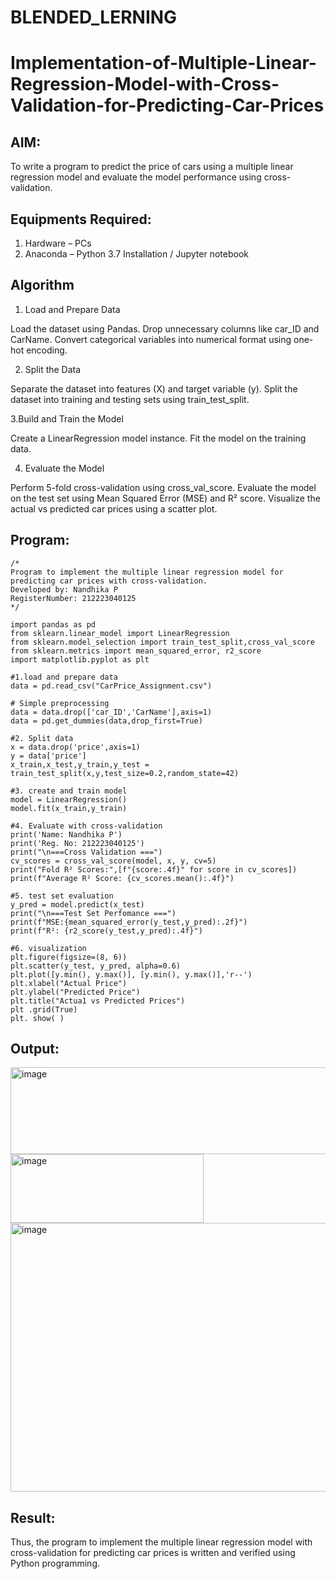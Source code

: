 # BLENDED_LERNING
# Implementation-of-Multiple-Linear-Regression-Model-with-Cross-Validation-for-Predicting-Car-Prices

## AIM:
To write a program to predict the price of cars using a multiple linear regression model and evaluate the model performance using cross-validation.

## Equipments Required:
1. Hardware – PCs
2. Anaconda – Python 3.7 Installation / Jupyter notebook

## Algorithm
1. Load and Prepare Data

Load the dataset using Pandas.
Drop unnecessary columns like car_ID and CarName.
Convert categorical variables into numerical format using one-hot encoding.

2. Split the Data

Separate the dataset into features (X) and target variable (y).
Split the dataset into training and testing sets using train_test_split.

3.Build and Train the Model

Create a LinearRegression model instance.
Fit the model on the training data.

4. Evaluate the Model

Perform 5-fold cross-validation using cross_val_score.
Evaluate the model on the test set using Mean Squared Error (MSE) and R² score.
Visualize the actual vs predicted car prices using a scatter plot.

## Program:
```
/*
Program to implement the multiple linear regression model for predicting car prices with cross-validation.
Developed by: Nandhika P
RegisterNumber: 212223040125
*/
```
```
import pandas as pd
from sklearn.linear_model import LinearRegression
from sklearn.model_selection import train_test_split,cross_val_score
from sklearn.metrics import mean_squared_error, r2_score
import matplotlib.pyplot as plt

#1.load and prepare data
data = pd.read_csv("CarPrice_Assignment.csv")

# Simple preprocessing
data = data.drop(['car_ID','CarName'],axis=1)
data = pd.get_dummies(data,drop_first=True)

#2. Split data
x = data.drop('price',axis=1)
y = data['price']
x_train,x_test,y_train,y_test = train_test_split(x,y,test_size=0.2,random_state=42)

#3. create and train model
model = LinearRegression()
model.fit(x_train,y_train)

#4. Evaluate with cross-validation
print('Name: Nandhika P')
print('Reg. No: 212223040125')
print("\n===Cross Validation ===")
cv_scores = cross_val_score(model, x, y, cv=5)
print("Fold R² Scores:",[f"{score:.4f}" for score in cv_scores])
print(f"Average R² Score: {cv_scores.mean():.4f}")

#5. test set evaluation
y_pred = model.predict(x_test)
print("\n===Test Set Perfomance ===")
print(f"MSE:{mean_squared_error(y_test,y_pred):.2f}")
print(f"R²: {r2_score(y_test,y_pred):.4f}")

#6. visualization
plt.figure(figsize=(8, 6))
plt.scatter(y_test, y_pred, alpha=0.6)
plt.plot([y.min(), y.max()], [y.min(), y.max()],'r--')
plt.xlabel("Actual Price")
plt.ylabel("Predicted Price")
plt.title("Actua1 vs Predicted Prices")
plt .grid(True)
plt. show( )
```

## Output:

<img width="551" height="139" alt="image" src="https://github.com/user-attachments/assets/3350d5ef-8408-4c8e-850c-06d635133496" />

<img width="309" height="110" alt="image" src="https://github.com/user-attachments/assets/cf4593b4-2980-4b9d-9cd8-0e55cb58e231" />

<img width="542" height="430" alt="image" src="https://github.com/user-attachments/assets/944b493e-8018-4fa6-bd56-7f3d60d4dcad" />

## Result:
Thus, the program to implement the multiple linear regression model with cross-validation for predicting car prices is written and verified using Python programming.

